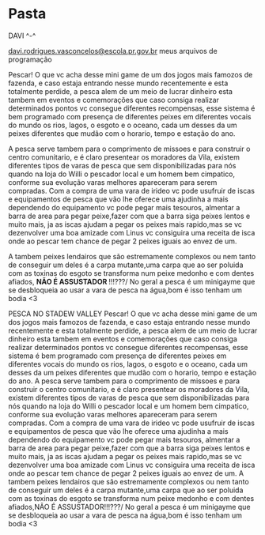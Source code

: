 # Pasta

DAVI ^-^

davi.rodrigues.vasconcelos@escola.pr.gov.br
meus arquivos de programação

<DOCTYPE html>
<html>





<title>pesca no stadew valley</title>



<p style="text-aling: justify">Pescar! O que vc acha desse mini game de um dos jogos mais famozos de fazenda, e caso estaja entrando nesse mundo recentemente e esta totalmente perdide, a pesca alem de um meio de lucrar dinheiro esta tambem em eventos e comemorações que caso consiga realizar determinados pontos vc consegue diferentes recompensas, esse sistema é bem programado com presença de diferentes peixes em diferentes vocais do mundo os rios, lagos, o esgoto e o oceano, cada um desses da um peixes diferentes que mudão com o horario, tempo e estação do ano.

 <p style="text-aling: justify">A pesca serve tambem para o comprimento de missoes e para construir o centro comunitario, e é claro presentear os moradores da Vila, existem diferentes tipos de varas de pesca que sem disponibilizadas para nós quando na loja do Willi o pescador local e um homem bem cimpatico, conforme sua evolução varas melhores apareceram para serem compradas. Com a compra de uma vara de irideo vc pode usufruir de iscas e equipamentos de pesca que vão lhe oferece uma ajudinha a mais dependendo do equipamento vc pode pegar mais tesouros, almentar a barra de area para pegar peixe,fazer com que a barra siga peixes lentos e muito mais, ja as iscas ajudam a pegar os peixes mais rapido,mas se vc dezenvolver uma boa amizade com Linus vc consiguira uma receita de isca onde ao pescar tem chance de pegar 2 peixes iguais ao envez de um. 

 <p style="text-aling: justify">A tambem peixes lendairos que são estremamente complexos ou nem tanto de conseguir um deles é a carpa mutante,uma carpa que ao ser poluida com as toxinas do esgoto se transforma num peixe medonho e com dentes afiados, <strong> NÃO É ASSUSTADOR </strong> !!!???/ No geral a pesca é um minigayme que se desbloqueia ao usar a vara de pesca na água,bom é isso tenham um bodia <3









PESCA NO STADEW VALLEY Pescar! O que vc acha desse mini game de um dos jogos mais famozos de fazenda, e caso estaja entrando nesse mundo recentemente e esta totalmente perdide, a pesca alem de um meio de lucrar dinheiro esta tambem em eventos e comemorações que caso consiga realizar determinados pontos vc consegue diferentes recompensas, esse sistema é bem programado com presença de diferentes peixes em diferentes vocais do mundo os rios, lagos, o esgoto e o oceano, cada um desses da um peixes diferentes que mudão com o horario, tempo e estação do ano. A pesca serve tambem para o comprimento de missoes e para construir o centro comunitario, e é claro presentear os moradores da Vila, existem diferentes tipos de varas de pesca que sem disponibilizadas para nós quando na loja do Willi o pescador local e um homem bem cimpatico, conforme sua evolução varas melhores apareceram para serem compradas. Com a compra de uma vara de irideo vc pode usufruir de iscas e equipamentos de pesca que vão lhe oferece uma ajudinha a mais dependendo do equipamento vc pode pegar mais tesouros, almentar a barra de area para pegar peixe,fazer com que a barra siga peixes lentos e muito mais, ja as iscas ajudam a pegar os peixes mais rapido,mas se vc dezenvolver uma boa amizade com Linus vc consiguira uma receita de isca onde ao pescar tem chance de pegar 2 peixes iguais ao envez de um. A tambem peixes lendairos que são estremamente complexos ou nem tanto de conseguir um deles é a carpa mutante,uma carpa que ao ser poluida com as toxinas do esgoto se transforma num peixe medonho e com dentes afiados,NÃO É ASSUSTADOR!!!???/ No geral a pesca é um minigayme que se desbloqueia ao usar a vara de pesca na água,bom é isso tenham um bodia <3
